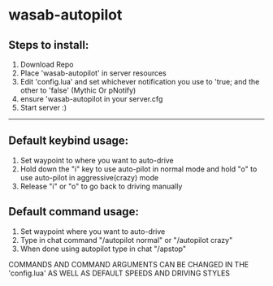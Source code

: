 # wasab-autopilot

Steps to install:
-----------------
1. Download Repo
2. Place 'wasab-autopilot' in server resources
3. Edit 'config.lua' and set whichever notification you use to 'true; and the other to 'false' (Mythic Or pNotify)
4. ensure 'wasab-autopilot in your server.cfg
5. Start server :)
-----------------

Default keybind usage:
-----------------
1. Set waypoint to where you want to auto-drive
2. Hold down the "i" key to use auto-pilot in normal mode and hold "o" to use auto-pilot in aggressive(crazy) mode
3. Release "i" or "o" to go back to driving manually


Default command usage:
-----------------
1. Set waypoint where you want to auto-drive
2. Type in chat command "/autopilot normal" or "/autopilot crazy"
3. When done using autopilot type in chat "/apstop"


COMMANDS AND COMMAND ARGUMENTS CAN BE CHANGED IN THE 'config.lua' AS WELL AS DEFAULT SPEEDS AND DRIVING STYLES

